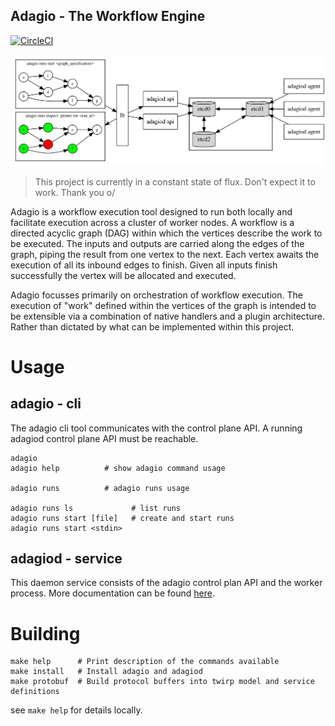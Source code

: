 Adagio - The Workflow Engine
----------------------------

[![CircleCI](https://circleci.com/gh/GeorgeMac/adagio.svg?style=svg)](https://circleci.com/gh/GeorgeMac/adagio)

![architecture](docs/architecture.svg)

> This project is currently in a constant state of flux. Don't expect it to work. Thank you o/

Adagio is a workflow execution tool designed to run both locally and facilitate execution across a cluster of worker nodes.
A workflow is a directed acyclic graph (DAG) within which the vertices describe the work to be executed. The inputs and outputs are carried along the edges of the graph, piping the result from one vertex to the next. Each vertex awaits the execution of all its inbound edges to finish. Given all inputs finish successfully the vertex will be allocated and executed.

Adagio focusses primarily on orchestration of workflow execution. The execution of "work" defined within the vertices of the graph is intended to be extensible via a combination of native handlers and a plugin architecture. Rather than dictated by what can be implemented within this project.

# Usage

## adagio - cli

The adagio cli tool communicates with the control plane API. A running adagiod control plane API must be reachable.

```
adagio
adagio help          # show adagio command usage

adagio runs          # adagio runs usage

adagio runs ls             # list runs
adagio runs start [file]   # create and start runs
adagio runs start <stdin>
```

## adagiod - service

This daemon service consists of the adagio control plan API and the worker process. More documentation can be found [here](./cmd/adagiod).

# Building


```
make help      # Print description of the commands available
make install   # Install adagio and adagiod
make protobuf  # Build protocol buffers into twirp model and service definitions
```

see `make help` for details locally.
